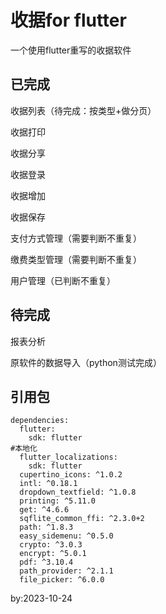 # 收据for flutter

一个使用flutter重写的收据软件

## 已完成
收据列表（待完成：按类型+做分页）

收据打印

收据分享

收据登录

收据增加

收据保存

支付方式管理（需要判断不重复）

缴费类型管理（需要判断不重复）

用户管理（已判断不重复）


## 待完成

报表分析

原软件的数据导入（python测试完成）



## 引用包
```
dependencies:
  flutter:
    sdk: flutter
#本地化
  flutter_localizations:
    sdk: flutter  
  cupertino_icons: ^1.0.2
  intl: ^0.18.1
  dropdown_textfield: ^1.0.8
  printing: ^5.11.0
  get: ^4.6.6
  sqflite_common_ffi: ^2.3.0+2
  path: ^1.8.3
  easy_sidemenu: ^0.5.0
  crypto: ^3.0.3
  encrypt: ^5.0.1
  pdf: ^3.10.4
  path_provider: ^2.1.1
  file_picker: ^6.0.0
```
by:2023-10-24
